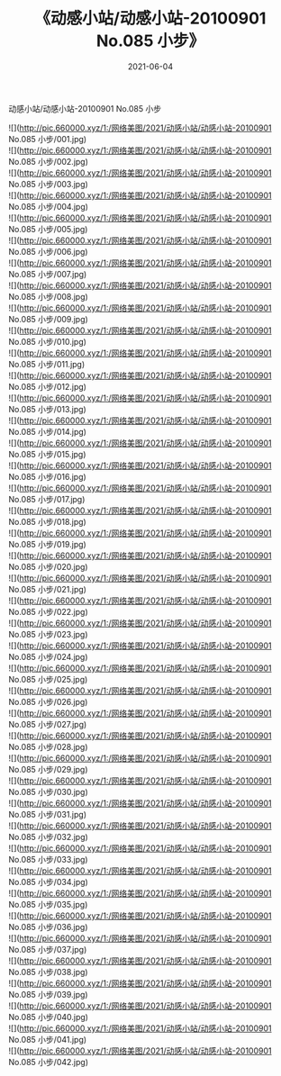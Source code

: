 ﻿---
layout: post
title:  《动感小站/动感小站-20100901 No.085 小步》
date:   2021-06-04
img: http://pic.660000.xyz/1:/网络美图/2021/动感小站/动感小站-20100901 No.085 小步/000.jpg
categories: [美女, 清纯, 唯美]
---

动感小站/动感小站-20100901 No.085 小步

 ![](http://pic.660000.xyz/1:/网络美图/2021/动感小站/动感小站-20100901 No.085 小步/001.jpg) <br>![](http://pic.660000.xyz/1:/网络美图/2021/动感小站/动感小站-20100901 No.085 小步/002.jpg) <br>![](http://pic.660000.xyz/1:/网络美图/2021/动感小站/动感小站-20100901 No.085 小步/003.jpg) <br>![](http://pic.660000.xyz/1:/网络美图/2021/动感小站/动感小站-20100901 No.085 小步/004.jpg) <br>![](http://pic.660000.xyz/1:/网络美图/2021/动感小站/动感小站-20100901 No.085 小步/005.jpg) <br>![](http://pic.660000.xyz/1:/网络美图/2021/动感小站/动感小站-20100901 No.085 小步/006.jpg) <br>![](http://pic.660000.xyz/1:/网络美图/2021/动感小站/动感小站-20100901 No.085 小步/007.jpg) <br>![](http://pic.660000.xyz/1:/网络美图/2021/动感小站/动感小站-20100901 No.085 小步/008.jpg) <br>![](http://pic.660000.xyz/1:/网络美图/2021/动感小站/动感小站-20100901 No.085 小步/009.jpg) <br>![](http://pic.660000.xyz/1:/网络美图/2021/动感小站/动感小站-20100901 No.085 小步/010.jpg) <br>![](http://pic.660000.xyz/1:/网络美图/2021/动感小站/动感小站-20100901 No.085 小步/011.jpg) <br>![](http://pic.660000.xyz/1:/网络美图/2021/动感小站/动感小站-20100901 No.085 小步/012.jpg) <br>![](http://pic.660000.xyz/1:/网络美图/2021/动感小站/动感小站-20100901 No.085 小步/013.jpg) <br>![](http://pic.660000.xyz/1:/网络美图/2021/动感小站/动感小站-20100901 No.085 小步/014.jpg) <br>![](http://pic.660000.xyz/1:/网络美图/2021/动感小站/动感小站-20100901 No.085 小步/015.jpg) <br>![](http://pic.660000.xyz/1:/网络美图/2021/动感小站/动感小站-20100901 No.085 小步/016.jpg) <br>![](http://pic.660000.xyz/1:/网络美图/2021/动感小站/动感小站-20100901 No.085 小步/017.jpg) <br>![](http://pic.660000.xyz/1:/网络美图/2021/动感小站/动感小站-20100901 No.085 小步/018.jpg) <br>![](http://pic.660000.xyz/1:/网络美图/2021/动感小站/动感小站-20100901 No.085 小步/019.jpg) <br>![](http://pic.660000.xyz/1:/网络美图/2021/动感小站/动感小站-20100901 No.085 小步/020.jpg) <br>![](http://pic.660000.xyz/1:/网络美图/2021/动感小站/动感小站-20100901 No.085 小步/021.jpg) <br>![](http://pic.660000.xyz/1:/网络美图/2021/动感小站/动感小站-20100901 No.085 小步/022.jpg) <br>![](http://pic.660000.xyz/1:/网络美图/2021/动感小站/动感小站-20100901 No.085 小步/023.jpg) <br>![](http://pic.660000.xyz/1:/网络美图/2021/动感小站/动感小站-20100901 No.085 小步/024.jpg) <br>![](http://pic.660000.xyz/1:/网络美图/2021/动感小站/动感小站-20100901 No.085 小步/025.jpg) <br>![](http://pic.660000.xyz/1:/网络美图/2021/动感小站/动感小站-20100901 No.085 小步/026.jpg) <br>![](http://pic.660000.xyz/1:/网络美图/2021/动感小站/动感小站-20100901 No.085 小步/027.jpg) <br>![](http://pic.660000.xyz/1:/网络美图/2021/动感小站/动感小站-20100901 No.085 小步/028.jpg) <br>![](http://pic.660000.xyz/1:/网络美图/2021/动感小站/动感小站-20100901 No.085 小步/029.jpg) <br>![](http://pic.660000.xyz/1:/网络美图/2021/动感小站/动感小站-20100901 No.085 小步/030.jpg) <br>![](http://pic.660000.xyz/1:/网络美图/2021/动感小站/动感小站-20100901 No.085 小步/031.jpg) <br>![](http://pic.660000.xyz/1:/网络美图/2021/动感小站/动感小站-20100901 No.085 小步/032.jpg) <br>![](http://pic.660000.xyz/1:/网络美图/2021/动感小站/动感小站-20100901 No.085 小步/033.jpg) <br>![](http://pic.660000.xyz/1:/网络美图/2021/动感小站/动感小站-20100901 No.085 小步/034.jpg) <br>![](http://pic.660000.xyz/1:/网络美图/2021/动感小站/动感小站-20100901 No.085 小步/035.jpg) <br>![](http://pic.660000.xyz/1:/网络美图/2021/动感小站/动感小站-20100901 No.085 小步/036.jpg) <br>![](http://pic.660000.xyz/1:/网络美图/2021/动感小站/动感小站-20100901 No.085 小步/037.jpg) <br>![](http://pic.660000.xyz/1:/网络美图/2021/动感小站/动感小站-20100901 No.085 小步/038.jpg) <br>![](http://pic.660000.xyz/1:/网络美图/2021/动感小站/动感小站-20100901 No.085 小步/039.jpg) <br>![](http://pic.660000.xyz/1:/网络美图/2021/动感小站/动感小站-20100901 No.085 小步/040.jpg) <br>![](http://pic.660000.xyz/1:/网络美图/2021/动感小站/动感小站-20100901 No.085 小步/041.jpg) <br>![](http://pic.660000.xyz/1:/网络美图/2021/动感小站/动感小站-20100901 No.085 小步/042.jpg) <br>